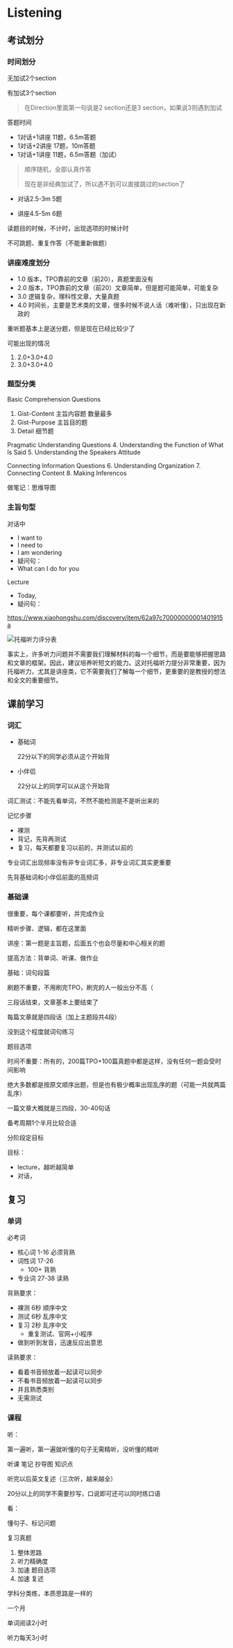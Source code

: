 #  Listening

## 考试划分

### 时间划分

无加试2个section

有加试3个section

> 在Direction里面第一句说是2 section还是3 section，如果说3则遇到加试

答题时间

- 1对话+1讲座 11题，6.5m答题
- 1对话+2讲座 17题，10m答题
- 1对话+1讲座 11题，6.5m答题（加试）

> 顺序随机，全部认真作答
>
> 现在是非经典加试了，所以遇不到可以直接跳过的section了



- 对话2.5-3m 5题

- 讲座4.5-5m 6题


读题目的时候，不计时，出现选项的时候计时

不可跳题、重复作答（不能重新做题）



### 讲座难度划分

- 1.0 版本，TPO靠前的文章（前20），真题里面没有
- 2.0 版本，TPO靠前的文章（前20）文章简单，但是题可能简单，可能复杂
- 3.0 逻辑复杂，理科性文章，大量真题
- 4.0 时间长，主要是艺术类的文章，很多时候不说人话（难听懂），只出现在新政的

重听题基本上是送分题，但是现在已经比较少了

可能出现的情况

1. 2.0+3.0+4.0
2. 3.0+3.0+4.0



### 题型分类

Basic Comprehension Questions

1. Gist-Content 主旨内容题 数量最多
2. Gist-Purpose 主旨目的题
3. Detail 细节题

Pragmatic Understanding Questions
4. Understanding the Function of What ls Said
5. Understanding the Speakers Attitude

Connecting Information Questions
6. Understanding Organization
7. Connecting Content
8. Making Inferencos

做笔记：思维导图

### 主旨句型

对话中

- I want to
- I need to
- I am wondering
- 疑问句：
- What can I do for you

Lecture

- Today, 
- 疑问句：

https://www.xiaohongshu.com/discovery/item/62a97c70000000001401915a

![托福听力评分表](https://xingqiu-tuchuang-1256524210.cos.ap-shanghai.myqcloud.com/3978/88541646808716.png)

事实上，许多听力问题并不需要我们理解材料的每一个细节，而是要能够把握思路和文章的框架。因此，建议培养听短文的能力。这对托福听力提分非常重要，因为托福听力，尤其是讲座类，它不需要我们了解每一个细节，更重要的是教授的想法和全文的重要细节。



## 课前学习

### 词汇

- 基础词

  22分以下的同学必须从这个开始背

- 小伴侣

  22分以上的同学可以从这个开始背

词汇测试：不能先看单词，不然不能检测是不是听出来的

记忆步骤

- 裸测
- 背记，先背再测试
- 复习，每天都要复习以前的，并测试以前的

专业词汇出现频率没有非专业词汇多，非专业词汇其实更重要

先背基础词和小伴侣前面的高频词

### 基础课

很重要，每个课都要听，并完成作业

精听步骤、逻辑，都在这里面





讲座：第一题是主旨题，后面五个也会尽量和中心相关的题



提高方法：背单词、听课、做作业

基础：词句段篇



刷题不重要，不用刷完TPO，刷完的人一般出分不高（



三段话结束，文章基本上要结束了

每篇文章就是四段话（加上主题段共4段）



没到这个程度就词句练习



题目选项



时间不重要：所有的，200篇TPO+100篇真题中都是这样，没有任何一题会受时间影响



绝大多数都是按原文顺序出题，但是也有极少概率出现乱序的题（可能一共就两篇乱序）



一篇文章大概就是三四段，30-40句话



备考周期1个半月比较合适

分阶段定目标



目标：

- lecture，越听越简单
- 对话，



## 复习

### 单词

必考词

- 核心词 1-16 必须背熟
- 词性词 17-26
  - 100+ 背熟
- 专业词 27-38 读熟

背熟要求：

- 裸测 6秒 顺序中文
- 测试 6秒 乱序中文
- 复习 2秒 乱序中文
  - 重复测试、官网+小程序
- 做到听到发音，迅速反应出意思

读熟要求：

- 看着书音频放着一起读可以同步
- 不看书音频放着一起读可以同步
- 并且熟悉类别
- 无需测试

### 课程

听：

第一遍听，第一遍就听懂的句子无需精听，没听懂的精听

听课 笔记 抄导图 知识点

听完以后英文复述（三次听，越来越全）

20分以上的同学不需要抄写，口说即可还可以同时练口语

看：

懂句子、标记问题



复习真题

1. 整体思路
2. 听力精确度
3. 加速 题目选项
4. 加速 复述



学科分类练，本质思路是一样的



一个月

单词阅读2小时

听力每天3小时
